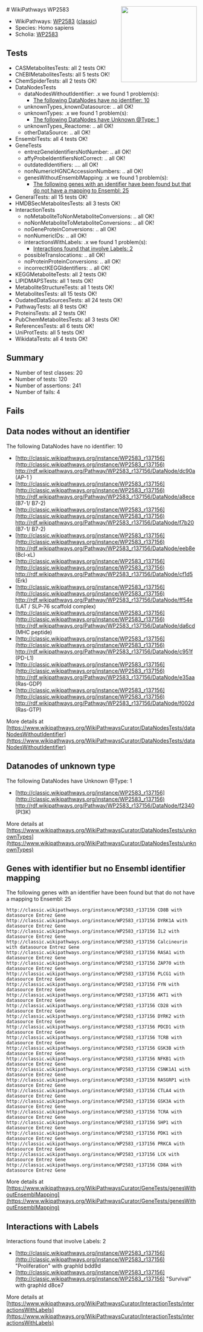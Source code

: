 <img style="float: right; width: 200px" src="https://upload.wikimedia.org/wikipedia/commons/thumb/8/83/Wplogo_with_text_500.png/640px-Wplogo_with_text_500.png" />
# WikiPathways WP2583

* WikiPathways: [WP2583](https://wikipathways.org/pathways/WP2583) ([classic](https://classic.wikipathways.org/instance/WP2583))
* Species: Homo sapiens
* Scholia: [WP2583](https://scholia.toolforge.org/wikipathways/WP2583)
## Tests
* CASMetabolitesTests: all 2 tests OK!
* ChEBIMetabolitesTests: all 5 tests OK!
* ChemSpiderTests: all 2 tests OK!
* DataNodesTests
    * dataNodesWithoutIdentifier: .x we found 1 problem(s):
        * [The following DataNodes have no identifier: 10](#8792c490)
    * unknownTypes_knownDatasource: .. all OK!
    * unknownTypes: .x we found 1 problem(s):
        * [The following DataNodes have Unknown @Type: 1](#839973df)
    * unknownTypes_Reactome: .. all OK!
    * otherDataSource: .. all OK!
* EnsemblTests: all 4 tests OK!
* GeneTests
    * entrezGeneIdentifiersNotNumber: .. all OK!
    * affyProbeIdentifiersNotCorrect: .. all OK!
    * outdatedIdentifiers: .... all OK!
    * nonNumericHGNCAccessionNumbers: .. all OK!
    * genesWithoutEnsemblMapping: .x we found 1 problem(s):
        * [The following genes with an identifier have been found but that do not have a mapping to Ensembl: 25](#c4e54331)
* GeneralTests: all 15 tests OK!
* HMDBSecMetabolitesTests: all 3 tests OK!
* InteractionTests
    * noMetaboliteToNonMetaboliteConversions: .. all OK!
    * noNonMetaboliteToMetaboliteConversions: .. all OK!
    * noGeneProteinConversions: .. all OK!
    * nonNumericIDs: .. all OK!
    * interactionsWithLabels: .x we found 1 problem(s):
        * [Interactions found that involve Labels: 2](#630d2679)
    * possibleTranslocations: .. all OK!
    * noProteinProteinConversions: .. all OK!
    * incorrectKEGGIdentifiers: .. all OK!
* KEGGMetaboliteTests: all 2 tests OK!
* LIPIDMAPSTests: all 1 tests OK!
* MetaboliteStructureTests: all 1 tests OK!
* MetabolitesTests: all 15 tests OK!
* OudatedDataSourcesTests: all 24 tests OK!
* PathwayTests: all 8 tests OK!
* ProteinsTests: all 2 tests OK!
* PubChemMetabolitesTests: all 3 tests OK!
* ReferencesTests: all 6 tests OK!
* UniProtTests: all 5 tests OK!
* WikidataTests: all 4 tests OK!


## Summary

* Number of test classes: 20
* Number of tests: 120
* Number of assertions: 241
* Number of fails: 4

## Fails

<a name="8792c490" />

## Data nodes without an identifier

The following DataNodes have no identifier: 10

* [http://classic.wikipathways.org/instance/WP2583_r137156](http://classic.wikipathways.org/instance/WP2583_r137156) http://rdf.wikipathways.org/Pathway/WP2583_r137156/DataNode/dc90a (AP-1 )
* [http://classic.wikipathways.org/instance/WP2583_r137156](http://classic.wikipathways.org/instance/WP2583_r137156) http://rdf.wikipathways.org/Pathway/WP2583_r137156/DataNode/a8ece (B7-1/ B7-2)
* [http://classic.wikipathways.org/instance/WP2583_r137156](http://classic.wikipathways.org/instance/WP2583_r137156) http://rdf.wikipathways.org/Pathway/WP2583_r137156/DataNode/f7b20 (B7-1/ B7-2)
* [http://classic.wikipathways.org/instance/WP2583_r137156](http://classic.wikipathways.org/instance/WP2583_r137156) http://rdf.wikipathways.org/Pathway/WP2583_r137156/DataNode/eeb8e (Bcl-xL)
* [http://classic.wikipathways.org/instance/WP2583_r137156](http://classic.wikipathways.org/instance/WP2583_r137156) http://rdf.wikipathways.org/Pathway/WP2583_r137156/DataNode/cf1d5 (Erk)
* [http://classic.wikipathways.org/instance/WP2583_r137156](http://classic.wikipathways.org/instance/WP2583_r137156) http://rdf.wikipathways.org/Pathway/WP2583_r137156/DataNode/ff54e (LAT / SLP-76 scaffold complex)
* [http://classic.wikipathways.org/instance/WP2583_r137156](http://classic.wikipathways.org/instance/WP2583_r137156) http://rdf.wikipathways.org/Pathway/WP2583_r137156/DataNode/da6cd (MHC
peptide)
* [http://classic.wikipathways.org/instance/WP2583_r137156](http://classic.wikipathways.org/instance/WP2583_r137156) http://rdf.wikipathways.org/Pathway/WP2583_r137156/DataNode/c951f (PD-L1)
* [http://classic.wikipathways.org/instance/WP2583_r137156](http://classic.wikipathways.org/instance/WP2583_r137156) http://rdf.wikipathways.org/Pathway/WP2583_r137156/DataNode/e35aa (Ras-GDP)
* [http://classic.wikipathways.org/instance/WP2583_r137156](http://classic.wikipathways.org/instance/WP2583_r137156) http://rdf.wikipathways.org/Pathway/WP2583_r137156/DataNode/f002d (Ras-GTP)


More details at [https://www.wikipathways.org/WikiPathwaysCurator/DataNodesTests/dataNodesWithoutIdentifier](https://www.wikipathways.org/WikiPathwaysCurator/DataNodesTests/dataNodesWithoutIdentifier)

<a name="839973df" />

## Datanodes of unknown type

The following DataNodes have Unknown @Type: 1

* [http://classic.wikipathways.org/instance/WP2583_r137156](http://classic.wikipathways.org/instance/WP2583_r137156) http://rdf.wikipathways.org/Pathway/WP2583_r137156/DataNode/f2340 (PI3K)


More details at [https://www.wikipathways.org/WikiPathwaysCurator/DataNodesTests/unknownTypes](https://www.wikipathways.org/WikiPathwaysCurator/DataNodesTests/unknownTypes)

<a name="c4e54331" />

## Genes with identifier but no Ensembl identifier mapping

The following genes with an identifier have been found but that do not have a mapping to Ensembl: 25
```
http://classic.wikipathways.org/instance/WP2583_r137156 CD8B with datasource Entrez Gene
http://classic.wikipathways.org/instance/WP2583_r137156 DYRK1A with datasource Entrez Gene
http://classic.wikipathways.org/instance/WP2583_r137156 IL2 with datasource Entrez Gene
http://classic.wikipathways.org/instance/WP2583_r137156 Calcineurin with datasource Entrez Gene
http://classic.wikipathways.org/instance/WP2583_r137156 RASA1 with datasource Entrez Gene
http://classic.wikipathways.org/instance/WP2583_r137156 ZAP70 with datasource Entrez Gene
http://classic.wikipathways.org/instance/WP2583_r137156 PLCG1 with datasource Entrez Gene
http://classic.wikipathways.org/instance/WP2583_r137156 FYN with datasource Entrez Gene
http://classic.wikipathways.org/instance/WP2583_r137156 AKT1 with datasource Entrez Gene
http://classic.wikipathways.org/instance/WP2583_r137156 CD28 with datasource Entrez Gene
http://classic.wikipathways.org/instance/WP2583_r137156 DYRK2 with datasource Entrez Gene
http://classic.wikipathways.org/instance/WP2583_r137156 PDCD1 with datasource Entrez Gene
http://classic.wikipathways.org/instance/WP2583_r137156 TCRB with datasource Entrez Gene
http://classic.wikipathways.org/instance/WP2583_r137156 GSK3B with datasource Entrez Gene
http://classic.wikipathways.org/instance/WP2583_r137156 NFKB1 with datasource Entrez Gene
http://classic.wikipathways.org/instance/WP2583_r137156 CSNK1A1 with datasource Entrez Gene
http://classic.wikipathways.org/instance/WP2583_r137156 RASGRP1 with datasource Entrez Gene
http://classic.wikipathways.org/instance/WP2583_r137156 CTLA4 with datasource Entrez Gene
http://classic.wikipathways.org/instance/WP2583_r137156 GSK3A with datasource Entrez Gene
http://classic.wikipathways.org/instance/WP2583_r137156 TCRA with datasource Entrez Gene
http://classic.wikipathways.org/instance/WP2583_r137156 SHP1 with datasource Entrez Gene
http://classic.wikipathways.org/instance/WP2583_r137156 PDK1 with datasource Entrez Gene
http://classic.wikipathways.org/instance/WP2583_r137156 PRKCA with datasource Entrez Gene
http://classic.wikipathways.org/instance/WP2583_r137156 LCK with datasource Entrez Gene
http://classic.wikipathways.org/instance/WP2583_r137156 CD8A with datasource Entrez Gene
```

More details at [https://www.wikipathways.org/WikiPathwaysCurator/GeneTests/genesWithoutEnsemblMapping](https://www.wikipathways.org/WikiPathwaysCurator/GeneTests/genesWithoutEnsemblMapping)

<a name="630d2679" />

## Interactions with Labels

Interactions found that involve Labels: 2

* [http://classic.wikipathways.org/instance/WP2583_r137156](http://classic.wikipathways.org/instance/WP2583_r137156) "Proliferation" with graphId bdd9d
* [http://classic.wikipathways.org/instance/WP2583_r137156](http://classic.wikipathways.org/instance/WP2583_r137156) "Survival" with graphId d8ce7


More details at [https://www.wikipathways.org/WikiPathwaysCurator/InteractionTests/interactionsWithLabels](https://www.wikipathways.org/WikiPathwaysCurator/InteractionTests/interactionsWithLabels)

